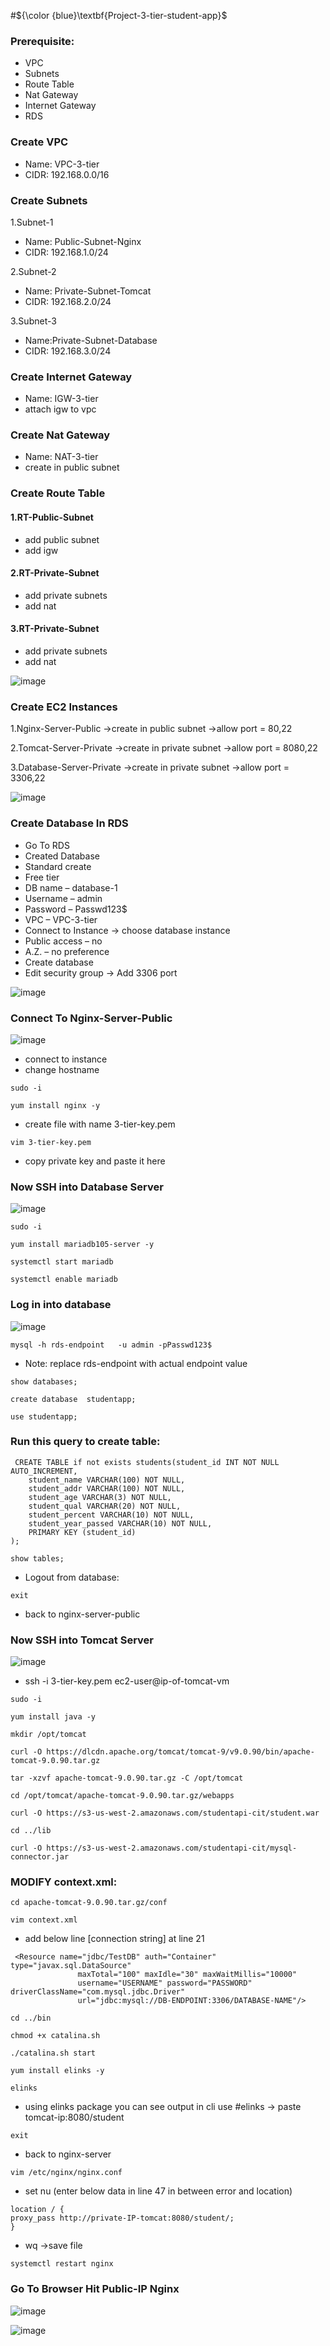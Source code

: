 #${\color {blue}\textbf{Project-3-tier-student-app}$

### Prerequisite:
- VPC
- Subnets
- Route Table
- Nat Gateway
- Internet Gateway
- RDS
### Create VPC 
- Name: VPC-3-tier
- CIDR: 192.168.0.0/16
  
### Create Subnets
1.Subnet-1
- Name: Public-Subnet-Nginx
- CIDR: 192.168.1.0/24
  
2.Subnet-2
- Name: Private-Subnet-Tomcat
- CIDR: 192.168.2.0/24
  
3.Subnet-3
- Name:Private-Subnet-Database
- CIDR: 192.168.3.0/24

### Create Internet Gateway 
- Name: IGW-3-tier
- attach igw to vpc
  
### Create Nat Gateway 
- Name: NAT-3-tier
- create in public subnet
  
### Create Route Table 
#### 1.RT-Public-Subnet
- add public subnet
- add igw
#### 2.RT-Private-Subnet
- add private subnets
- add nat
#### 3.RT-Private-Subnet
- add private subnets
- add nat

![image](https://github.com/user-attachments/assets/2d1b6f40-5582-4938-a06c-aa039d740a76)

### Create EC2 Instances 
1.Nginx-Server-Public ->create in public subnet ->allow port = 80,22

2.Tomcat-Server-Private ->create in private subnet ->allow port = 8080,22

3.Database-Server-Private ->create in private subnet ->allow port = 3306,22

![image](https://github.com/user-attachments/assets/387a3ea5-a26f-4de2-a1c7-cb31a6b06e02)

### Create Database In RDS 
- Go To RDS
- Created Database
- Standard create
- Free tier
- DB name – database-1
- Username – admin
- Password – Passwd123$
- VPC – VPC-3-tier
- Connect to Instance -> choose database instance
- Public access – no
- A.Z. – no preference
- Create database
- Edit security group -> Add 3306 port

![image](https://github.com/user-attachments/assets/342bae9f-595f-42d5-9f4d-11560244a041)

### Connect To Nginx-Server-Public 

![image](https://github.com/user-attachments/assets/e0853bf1-a8ad-4486-bfc0-7af7375af3a6)

- connect to instance
- change hostname
````
sudo -i
````
````
yum install nginx -y
````
- create file with name 3-tier-key.pem

````
vim 3-tier-key.pem
````
- copy private key and paste it here
  
### Now SSH into Database Server 

![image](https://github.com/user-attachments/assets/de5582a8-ffa7-4264-bd8d-c863baf33d50)
````
sudo -i
````
````
yum install mariadb105-server -y
````
````
systemctl start mariadb
````
````
systemctl enable mariadb
````
### Log in into database

![image](https://github.com/user-attachments/assets/4d359e49-f256-4b0f-8007-941099ba3122)
````
mysql -h rds-endpoint   -u admin -pPasswd123$
````
- Note: replace rds-endpoint with actual endpoint value
````
show databases;
````
````
create database  studentapp;
````
````
use studentapp;
````
### Run this query to create table:
````
 CREATE TABLE if not exists students(student_id INT NOT NULL AUTO_INCREMENT,  
	student_name VARCHAR(100) NOT NULL,  
	student_addr VARCHAR(100) NOT NULL,   
	student_age VARCHAR(3) NOT NULL,      
	student_qual VARCHAR(20) NOT NULL,     
	student_percent VARCHAR(10) NOT NULL,   
	student_year_passed VARCHAR(10) NOT NULL,  
	PRIMARY KEY (student_id)  
);
````
````
show tables;
````
- Logout from database:
````
exit
````
- back to nginx-server-public
### Now SSH into Tomcat Server 

![image](https://github.com/user-attachments/assets/572a481c-9182-4eb2-b821-0ef26d8e94f6)

- ssh -i 3-tier-key.pem ec2-user@ip-of-tomcat-vm
````
sudo -i
````
````
yum install java -y
````
````
mkdir /opt/tomcat
````
````
curl -O https://dlcdn.apache.org/tomcat/tomcat-9/v9.0.90/bin/apache-tomcat-9.0.90.tar.gz
````
````
tar -xzvf apache-tomcat-9.0.90.tar.gz -C /opt/tomcat
````
````
cd /opt/tomcat/apache-tomcat-9.0.90.tar.gz/webapps
````
````
curl -O https://s3-us-west-2.amazonaws.com/studentapi-cit/student.war
````
````
cd ../lib
````
````
curl -O https://s3-us-west-2.amazonaws.com/studentapi-cit/mysql-connector.jar
````
 ### MODIFY context.xml:
 ````
cd apache-tomcat-9.0.90.tar.gz/conf
````
````
vim context.xml
````
- add below line [connection string] at line 21
````
 <Resource name="jdbc/TestDB" auth="Container" type="javax.sql.DataSource"
               maxTotal="100" maxIdle="30" maxWaitMillis="10000"
               username="USERNAME" password="PASSWORD" driverClassName="com.mysql.jdbc.Driver"
               url="jdbc:mysql://DB-ENDPOINT:3306/DATABASE-NAME"/>
````
````
cd ../bin
````
````
chmod +x catalina.sh
````
````
./catalina.sh start
````
````
yum install elinks -y
````
````
elinks
````
- using elinks package you can see output in cli use #elinks -> paste tomcat-ip:8080/student
````
exit
````
- back to nginx-server
````
vim /etc/nginx/nginx.conf
````
- set nu (enter below data in line 47 in between error and location)
````
location / {
proxy_pass http://private-IP-tomcat:8080/student/;
}
````
- wq ->save file
````
systemctl restart nginx
````
### Go To Browser Hit Public-IP Nginx

![image](https://github.com/user-attachments/assets/68631aed-182c-4ca7-b179-f23723dcea5c)

![image](https://github.com/user-attachments/assets/bcd68295-7c46-4332-85c6-f19270f0ee95)


